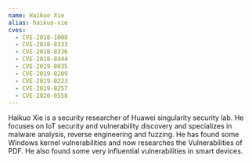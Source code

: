 ```yaml
---
name: Haikuo Xie
alias: haikuo-xie
cves:
  - CVE-2018-1008
  - CVE-2018-8333
  - CVE-2018-8336
  - CVE-2018-8444
  - CVE-2019-8035
  - CVE-2019-8209
  - CVE-2019-8223
  - CVE-2019-8257
  - CVE-2020-0558
---
```

Haikuo Xie is a security researcher of Huawei singularity security lab. He focuses on IoT security and vulnerability discovery and specializes in malware analysis, reverse engineering and fuzzing. He has found some Windows kernel vulnerabilities and now researches the Vulnerabilities of PDF. He also found some very influential vulnerabilities in smart devices.